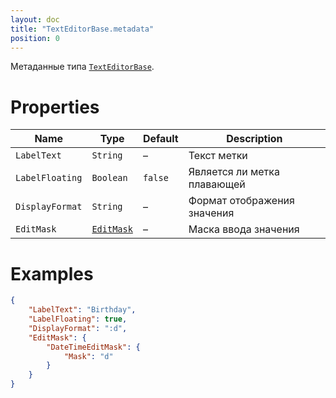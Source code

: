 ```yaml
---
layout: doc
title: "TextEditorBase.metadata"
position: 0
---
```


Метаданные типа [`TextEditorBase`](../).

# Properties

|Name|Type|Default|Description|
|----|----|-------|-----------|
|`LabelText`|`String`|–|Текст метки|
|`LabelFloating`|`Boolean`|`false`|Является ли метка плавающей|
|`DisplayFormat`|`String`|–|Формат отображения значения|
|`EditMask`|[`EditMask`](/docs/API/Core/EditMask/)|–|Маска ввода значения|

# Examples

```json
{
	"LabelText": "Birthday",
	"LabelFloating": true,
	"DisplayFormat": ":d",
	"EditMask": {
	    "DateTimeEditMask": {
	        "Mask": "d"
	    }
	}
}
```